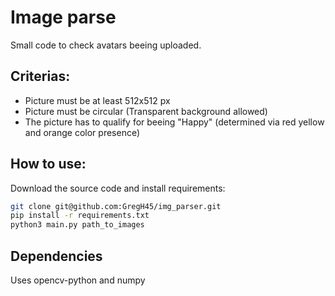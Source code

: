 # Image parse
Small code to check avatars beeing uploaded.

## Criterias: 
- Picture must be at least 512x512 px
- Picture must be circular (Transparent background allowed)
- The picture has to qualify for beeing "Happy" (determined via red yellow and orange color presence)

## How to use: 
Download the source code and install requirements: 

```bash 
git clone git@github.com:GregH45/img_parser.git
pip install -r requirements.txt
python3 main.py path_to_images
```

## Dependencies 
Uses opencv-python and numpy